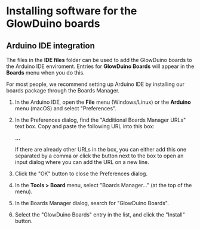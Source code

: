 # Installing software for the GlowDuino boards

## Arduino IDE integration

The files in the **IDE files** folder can be used to add the GlowDuino boards to the Arduino IDE enviroment.
Entries for **GlowDuino Boards** will appear in the **Boards** menu
when you do this.

For most people, we recommend setting up Arduino IDE by
installing our boards package through the Boards Manager.

1.  In the Arduino IDE, open the **File** menu (Windows/Linux) or the
    **Arduino** menu (macOS) and select "Preferences".

2.  In the Preferences dialog, find the "Additional Boards Manager URLs" text
    box. Copy and paste the following URL into this box:

    **...**

    If there are already other URLs in the box, you can either add this one
    separated by a comma or click the button next to the box to open an input
    dialog where you can add the URL on a new line.

3.  Click the "OK" button to close the Preferences dialog.

4.  In the **Tools > Board** menu, select "Boards Manager..." (at the top of the
    menu).

5.  In the Boards Manager dialog, search for "GlowDuino Boards".

6.  Select the "GlowDuino Boards" entry in the list, and click the
    "Install" button.